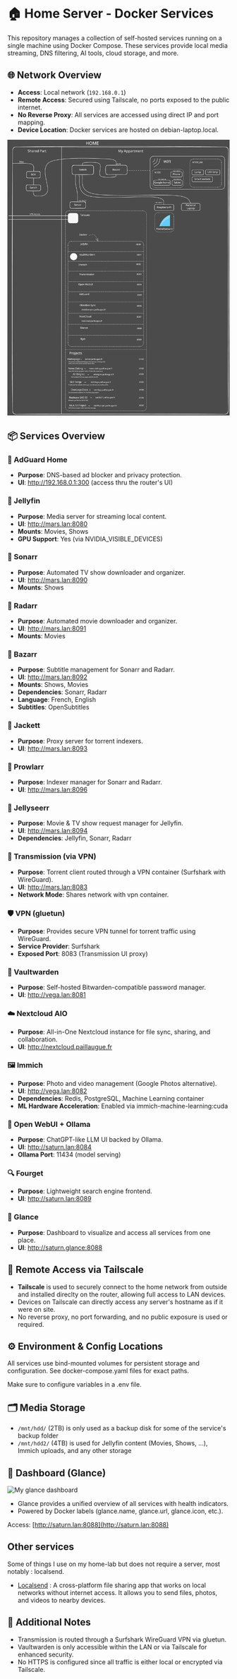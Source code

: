 # 🏠 Home Server - Docker Services

This repository manages a collection of self-hosted services running on a single machine using Docker Compose. These services provide local media streaming, DNS filtering, AI tools, cloud storage, and more.

## 🌐 Network Overview
 - **Access**: Local network (`192.168.0.1`)
 - **Remote Access**: Secured using Tailscale, no ports exposed to the public internet.
 - **No Reverse Proxy**: All services are accessed using direct IP and port mapping.
 - **Device Location**: Docker services are hosted on debian-laptop.local.

![My home network schema](static/network-schema.svg)

## 📦 Services Overview

### 📡 AdGuard Home
 - **Purpose**: DNS-based ad blocker and privacy protection.
 - **UI**: http://192.168.0.1:300 (access thru the router's UI)

### 🎥 Jellyfin
 - **Purpose**: Media server for streaming local content.
 - **UI**: http://mars.lan:8080
 - **Mounts**: Movies, Shows
 - **GPU Support**: Yes (via NVIDIA_VISIBLE_DEVICES)

### 🎥 Sonarr
  - **Purpose**: Automated TV show downloader and organizer.
  - **UI**: http://mars.lan:8090
  - **Mounts**: Shows

### 🎥 Radarr
 - **Purpose**: Automated movie downloader and organizer.
 - **UI**: http://mars.lan:8091
 - **Mounts**: Movies

### 🎥 Bazarr
  - **Purpose**: Subtitle management for Sonarr and Radarr.
  - **UI**: http://mars.lan:8092
  - **Mounts**: Shows, Movies
  - **Dependencies**: Sonarr, Radarr
  - **Language**: French, English
  - **Subtitles**: OpenSubtitles

### 🎥 Jackett
  - **Purpose**: Proxy server for torrent indexers.
  - **UI**: http://mars.lan:8093

### 🎥 Prowlarr
  - **Purpose**: Indexer manager for Sonarr and Radarr.
  - **UI**: http://mars.lan:8096

### 🎥 Jellyseerr
  - **Purpose**: Movie & TV show request manager for Jellyfin.
  - **UI**: http://mars.lan:8094
  - **Dependencies**: Jellyfin, Sonarr, Radarr

### 🧲 Transmission (via VPN)
 - **Purpose**: Torrent client routed through a VPN container (Surfshark with WireGuard).
 - **UI**: http://mars.lan:8083
 - **Network Mode**: Shares network with vpn container.

### 🛡️ VPN (gluetun)
 - **Purpose**: Provides secure VPN tunnel for torrent traffic using WireGuard.
 - **Service Provider**: Surfshark
 - **Exposed Port**: 8083 (Transmission UI proxy)

### 🔐 Vaultwarden
 - **Purpose**: Self-hosted Bitwarden-compatible password manager.
 - **UI**: http://vega.lan:8081

### ☁️ Nextcloud AIO
 - **Purpose**: All-in-One Nextcloud instance for file sync, sharing, and collaboration.
 - **UI**: http://nextcloud.paillaugue.fr

### 🖼️ Immich
 - **Purpose**: Photo and video management (Google Photos alternative).
 - **UI**: http://vega.lan:8082
 - **Dependencies**: Redis, PostgreSQL, Machine Learning container
 - **ML Hardware Acceleration**: Enabled via immich-machine-learning:cuda

### 🤖 Open WebUI + Ollama
 - **Purpose**: ChatGPT-like LLM UI backed by Ollama.
 - **UI**: http://saturn.lan:8084
 - **Ollama Port**: 11434 (model serving)

### 🔍 Fourget
 - **Purpose**: Lightweight search engine frontend.
 - **UI**: http://saturn.lan:8089

### 🧭 Glance
 - **Purpose**: Dashboard to visualize and access all services from one place.
 - **UI**: http://saturn.glance:8088


## 🔐 Remote Access via Tailscale
 - **Tailscale** is used to securely connect to the home network from outside and installed direclty on the router, allowing full access to LAN devices.
 - Devices on Tailscale can directly access any server's hostname as if it were on site.
 - No reverse proxy, no port forwarding, and no public exposure is used or required.

## ⚙️ Environment & Config Locations
All services use bind-mounted volumes for persistent storage and configuration. See docker-compose.yaml files for exact paths.

Make sure to configure variables in a .env file.

## 🗂️ Media Storage
 - `/mnt/hdd/` (2TB) is only used as a backup disk for some of the service's backup folder
 - `/mnt/hdd2/` (4TB) is used for Jellyfin content (Movies, Shows, ...), Immich uploads, and any other storage

## 🧭 Dashboard (Glance)
![My glance dashboard](static/Glance_homepage.png)
 - Glance provides a unified overview of all services with health indicators.
 - Powered by Docker labels (glance.name, glance.url, glance.icon, etc.).

Access: [http://saturn.lan:8088](http://saturn.lan:8088)

## Other services

Some of things I use on my home-lab but does not require a server, most notably : localsend.

  - [Localsend](https://github.com/localsend/localsend) : A cross-platform file sharing app that works on local networks without internet access. It allows you to send files, photos, and videos to nearby devices.


## 📎 Additional Notes
 - Transmission is routed through a Surfshark WireGuard VPN via gluetun.
 - Vaultwarden is only accessible within the LAN or via Tailscale for enhanced security.
 - No HTTPS is configured since all traffic is either local or encrypted via Tailscale.
